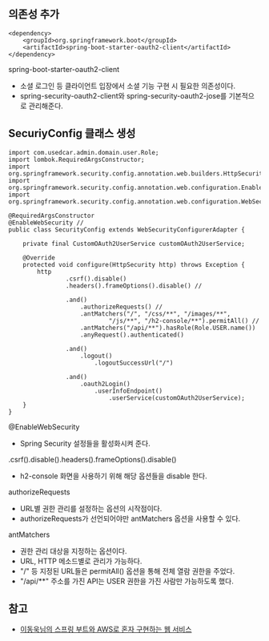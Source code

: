 ## 의존성 추가
```
<dependency>
    <groupId>org.springframework.boot</groupId>
    <artifactId>spring-boot-starter-oauth2-client</artifactId>
</dependency>
```
spring-boot-starter-oauth2-client
* 소셜 로그인 등 클라이언트 입장에서 소셜 기능 구현 시 필요한 의존성이다.
* spring-security-oauth2-client와 spring-security-oauth2-jose를 기본적으로 관리해준다.

## SecuriyConfig 클래스 생성
```
import com.usedcar.admin.domain.user.Role;
import lombok.RequiredArgsConstructor;
import org.springframework.security.config.annotation.web.builders.HttpSecurity;
import org.springframework.security.config.annotation.web.configuration.EnableWebSecurity;
import org.springframework.security.config.annotation.web.configuration.WebSecurityConfigurerAdapter;

@RequiredArgsConstructor
@EnableWebSecurity //
public class SecurityConfig extends WebSecurityConfigurerAdapter {

    private final CustomOAuth2UserService customOAuth2UserService;

    @Override
    protected void configure(HttpSecurity http) throws Exception {
        http
                .csrf().disable()
                .headers().frameOptions().disable() //

                .and()
                    .authorizeRequests() //
                    .antMatchers("/", "/css/**", "/images/**",
                            "/js/**", "/h2-console/**").permitAll() //
                    .antMatchers("/api/**").hasRole(Role.USER.name())
                    .anyRequest().authenticated()

                .and()
                    .logout()
                        .logoutSuccessUrl("/")

                .and()
                    .oauth2Login()
                        .userInfoEndpoint()
                            .userService(customOAuth2UserService);
    }
}
```
@EnableWebSecurity
* Spring Security 설정들을 활성화시켜 준다.

.csrf().disable().headers().frameOptions().disable()
* h2-console 화면을 사용하기 위해 해당 옵션들을 disable 한다.

authorizeRequests
* URL별 권한 관리를 설정하는 옵션의 시작점이다.
* authorizeRequests가 선언되어야만 antMatchers 옵션을 사용할 수 있다.

antMatchers
* 권한 관리 대상을 지정하는 옵션이다.
* URL, HTTP 메소드별로 관리가 가능하다.
* "/" 등 지정된 URL들은 permitAll() 옵션을 통해 전체 열람 권한을 주었다.
* "/api/**" 주소를 가진 API는 USER 권한을 가진 사람만 가능하도록 했다.


## 참고
* [이동욱님의 스프링 부트와 AWS로 혼자 구현하는 웹 서비스](https://jojoldu.tistory.com/463)